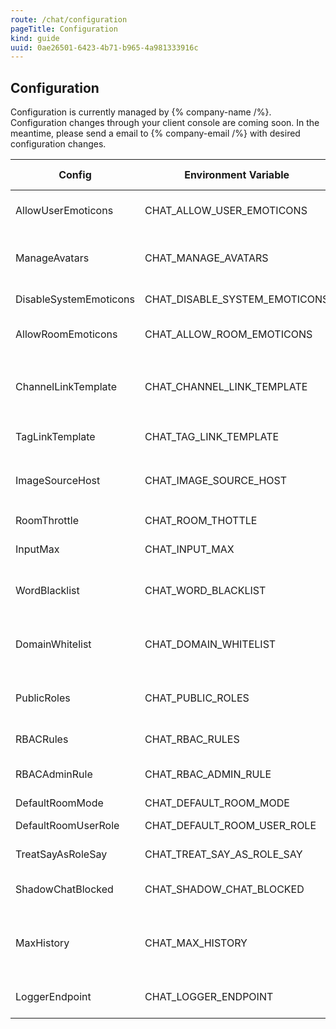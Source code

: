 ```yaml
---
route: /chat/configuration
pageTitle: Configuration
kind: guide
uuid: 0ae26501-6423-4b71-b965-4a981333916c
---
```


## Configuration
Configuration is currently managed by {% company-name /%}. Configuration changes through your client console are coming soon. In the meantime, please send a email to {% company-email /%} with desired configuration changes.

| Config | Environment Variable	| Description	| String Format |
| ------ | -------------------- | ----------- | ------------- |
| AllowUserEmoticons | CHAT_ALLOW_USER_EMOTICONS | Allow users to upload custom emoticons which they can then use in chat. | "true" or "false" |
| ManageAvatars | CHAT_MANAGE_AVATARS | Manage user avatars through your own system. (Disables user avatar uploads and enables avatar changes via the auth route) | "true" or "false" |
| DisableSystemEmoticons | CHAT_DISABLE_SYSTEM_EMOTICONS | Disable system emoticons. Allow cache propagation time. | "true" or "false" |
| AllowRoomEmoticons | CHAT_ALLOW_ROOM_EMOTICONS | Allow room owners to upload custom emoticons which then anyone in their room can use in chat. | "true" or "false" |
| ChannelLinkTemplate | CHAT_CHANNEL_LINK_TEMPLATE | A url template to construct a link to a user in the client application. In the template, use the placeholder {{n}} for the username. For example: `https://www.example.com/users/{{n}}` | string |
| TagLinkTemplate | CHAT_TAG_LINK_TEMPLATE | For example: `https://www.example.com/search?tag={{n}}` | string |
| ImageSourceHost | CHAT_IMAGE_SOURCE_HOST | The host (including any additional path) from where images are served. For example: `http://storage.googleapis.com` | string |
| RoomThrottle | CHAT_ROOM_THOTTLE | The number above which we throttle the number of chats per second | integer |
| InputMax | CHAT_INPUT_MAX | The maximum character count for chat messages and commands. | integer |
| WordBlacklist | CHAT_WORD_BLACKLIST | A company provided blacklist. | comma separated string values |
| DomainWhitelist | CHAT_DOMAIN_WHITELIST | 	A company provided domain whitelist. | comma separated string values |
| PublicRoles | CHAT_PUBLIC_ROLES | The list of roles displayed in the /chat/v1/roles endpoint | comma separated string values |
| RBACRules | CHAT_RBAC_RULES | A list of rbac rules | JSON: array of |
| RBACAdminRule | CHAT_RBAC_ADMIN_RULE | An rbac rule for the admin role to be applied after all other rules | JSON: single  object |
| DefaultRoomMode | CHAT_DEFAULT_ROOM_MODE | The default mode for any new room | string |
| DefaultRoomUserRole | CHAT_DEFAULT_ROOM_USER_ROLE | The default role for any new room user | | string |
| TreatSayAsRoleSay | CHAT_TREAT_SAY_AS_ROLE_SAY | All says are treated as /rolesay {role of the sayer} | "true" or "false" |
| ShadowChatBlocked | CHAT_SHADOW_CHAT_BLOCKED | Shadow message all chats instead of blocking them (includes: muted, blacklisted, link protected) | "true" or "false" |
| MaxHistory | CHAT_MAX_HISTORY | The maximum number of messages sent in history. With role based message viewing permissions, history may be lower than this number | integer |
| LoggerEndpoint | CHAT_LOGGER_ENDPOINT | See Message Logging. This configuration persists for the lifetime of the service. | string |
